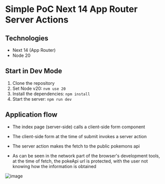 # Simple PoC Next 14 App Router Server Actions

## Technologies

- Next 14 (App Router)
- Node 20

## Start in Dev Mode

1. Clone the repository
2. Set Node v20: ```nvm use 20```
3. Install the dependencies: ```npm install```
4. Start the server: ```npm run dev```

## Application flow

- The index page (server-side) calls a client-side form component

- The client-side form at the time of submit invokes a server action

- The server action makes the fetch to the public pokemons api

- As can be seen in the network part of the browser's development tools, at the time of fetch, the pokeApi url is protected, with the user not knowing how the information is obtained

![image](https://github.com/user-attachments/assets/7c0003a2-011d-4c97-a194-01a6b8bd3ccf)

